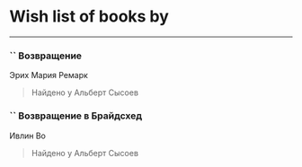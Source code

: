 # Wish list of books by [](https://plus.google.com/u/0/108518651320113412154/)
---

### `` Возвращение
Эрих Мария Ремарк
> Найдено у Альберт Сысоев

### `` Возвращение в Брайдсхед
Ивлин Во
> Найдено у Альберт Сысоев

